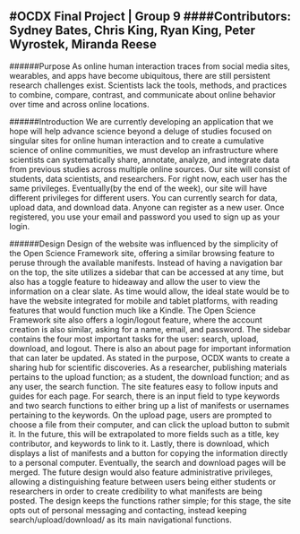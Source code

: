 #OCDX Final Project | Group 9
####Contributors: Sydney Bates, Chris King, Ryan King, Peter Wyrostek, Miranda Reese
---
######Purpose
As online human interaction traces from social media sites, wearables, and apps have become ubiquitous, there are still persistent
research challenges exist. Scientists lack the tools, methods, and practices to combine, compare, contrast, and communicate about online
behavior over time and across online locations. 

######Introduction
We are currently developing an application that we hope will help advance science beyond a deluge of studies focused on singular sites for
online human interaction and to create a cumulative science of online communities, we must develop an infrastructure where scientists can
systematically share, annotate, analyze, and integrate data from previous studies across multiple online sources. Our site will consist of
students, data scientists, and researchers. For right now, each user has the same privileges. Eventually(by the end of the week), our site
will have different privileges for different users. You can currently search for data, upload data, and download data. Anyone can register
as a new user. Once registered, you use your email and password you used to sign up as your login. 

######Design
Design of the website was influenced by the simplicity of the Open Science Framework site, offering a similar browsing feature to peruse
through the available manifests. Instead of having a navigation bar on the top, the site utilizes a sidebar that can be accessed at any
time, but also has a toggle feature to hideaway and allow the user to view the information on a clear slate. As time would allow, the
ideal state would be to have the website integrated for mobile and tablet platforms, with reading features that would function much like a
Kindle. The Open Science Framework site also offers a login/logout feature, where the account creation is also similar, asking for a name, email, and password. 
The sidebar contains the four most important tasks for the user: search, upload, download, and logout. There is also an about page for important information that can later be updated. As stated in the purpose, OCDX wants to create a sharing hub for scientific discoveries. As a researcher, publishing materials pertains to the upload function; as a student, the download function; and as any user, the search function. The site features easy to follow inputs and guides for each page. 
For search, there is an input field to type keywords and two search functions to either bring up a list of manifests or usernames pertaining to the keywords. On the upload page, users are prompted to choose a file from their computer, and can click the upload button to submit it. In the future, this will be extrapolated to more fields such as a title, key contributor, and keywords to link to it. Lastly, there is download, which displays a list of manifests and a button for copying the information directly to a personal computer. Eventually, the search and download pages will be merged.
The future design would also feature administrative privileges, allowing a distinguishing feature between users being either students or researchers in order to create credibility to what manifests are being posted. The design keeps the functions rather simple; for this stage, the site opts out of personal messaging and contacting, instead keeping search/upload/download/ as its main navigational functions.


